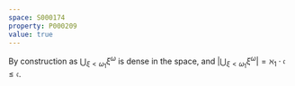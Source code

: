 ```yaml
---
space: S000174
property: P000209
value: true
---
```


By construction as
$\bigcup_{\xi<\omega_1}\xi^\omega$
is dense in the space, and
$|\bigcup_{\xi<\omega_1}\xi^\omega|=\aleph_1\cdot \mathfrak c\leq \mathfrak c$.
